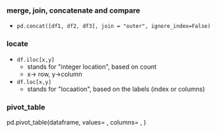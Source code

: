 ### merge, join, concatenate and compare

- `pd.concat([df1, df2, df3], join = "outer", ignore_index=False)`


### locate

- `df.iloc[x,y]`
  - stands for "integer location", based on count
  - x-> row, y->column
- `df.loc[x,y]`
  - stands for "locaation", based on the labels (index or columns)
     

### pivot_table

pd.pivot_table(dataframe, values= , columns= , )

